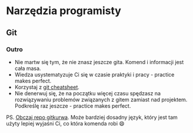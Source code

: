 # Narzędzia programisty

## Git

### Outro

- Nie martw się tym, że nie znasz jeszcze gita. Komend i informacji jest cała masa.
- Wiedza usystematyzuje Ci się w czasie praktyki i pracy - practice makes perfect.
- Korzystaj z [git cheatsheet](pdf/git-cheatsheet.pdf).
- Nie denerwuj się, że na początku więcej czasu spędzasz na rozwiązywaniu problemów związanych z gitem zamiast nad projektem. Podkreślę raz jeszcze - practice makes perfect.

PS. [Obczaj repo gitkurwa](https://github.com/jakubnabrdalik/gitkurwa/blob/master/configNSFW_PL). Może bardziej dosadny język, który jest tam użyty lepiej wyjaśni Ci, co która komenda robi 😄
